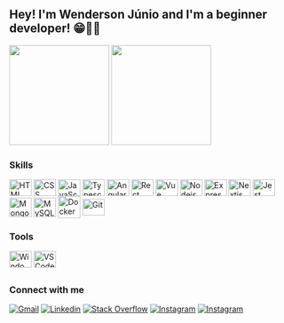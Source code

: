 ## Hey! I'm Wenderson Júnio and I'm a beginner developer! 😁✌🏻

<div align="left">
  <a href="https://github.com/wendersonjps">
    <img height="180em" src="https://github-readme-stats.vercel.app/api?username=wendersonjps&show_icons=true&theme=dark&include_all_commits=true&count_private=true"/></a>
  <a href="https://github.com/wendersonjps">
    <img height="180em" src="https://github-readme-stats.vercel.app/api/top-langs/?username=wendersonjps&layout=compact&langs_count=7&theme=dark"/></a>
</div>
  
### Skills
<div style="display: inline_block">
  <a href="https://www.w3schools.com/html/">
    <img alt="HTML" align="center" height="30" width="40" src="https://cdn.jsdelivr.net/gh/devicons/devicon/icons/html5/html5-original.svg"/></a>
  <a href="https://www.w3schools.com/css/">
    <img alt="CSS" align="center" height="30" width="40" src="https://cdn.jsdelivr.net/gh/devicons/devicon/icons/css3/css3-original.svg"/></a>
  <a href="https://www.w3schools.com/js/">
    <img alt="JavaScript" align="center" height="30" width="40" src="https://cdn.jsdelivr.net/gh/devicons/devicon/icons/javascript/javascript-plain.svg"/></a>
  <a href="https://www.typescriptlang.org">
    <img alt="Typescript" align="center" height="30" width="40" src="https://cdn.jsdelivr.net/gh/devicons/devicon/icons/typescript/typescript-plain.svg"/></a>
  <a href="https://angular.io">
    <img alt="Angular" align="center" height="30" width="40" src="https://cdn.jsdelivr.net/gh/devicons/devicon/icons/angularjs/angularjs-plain.svg"/></a>
  <a href="https://reactjs.org">
    <img alt="Rect" align="center" height="30" width="40" src="https://cdn.jsdelivr.net/gh/devicons/devicon/icons/react/react-original.svg"/></a>
  <a href="https://vuejs.org">
    <img alt="Vue" align="center" height="30" width="40" src="https://cdn.jsdelivr.net/gh/devicons/devicon/icons/vuejs/vuejs-original.svg"/></a>
  <a href="https://nodejs.org">
    <img alt="Nodejs" align="center" height="30" width="40" src="https://cdn.jsdelivr.net/gh/devicons/devicon/icons/nodejs/nodejs-original.svg"/></a>
  <a href="https://expressjs.com">
    <img alt="Express" align="center" height="30" width="40" src="https://cdn.jsdelivr.net/gh/devicons/devicon/icons/express/express-original.svg"/></a>
  <a href="https://nextjs.org">
    <img alt="Nextjs" align="center" height="30" width="40" src="https://cdn.jsdelivr.net/gh/devicons/devicon/icons/nextjs/nextjs-line.svg"/></a>
  <a href="https://jestjs.io">
    <img alt="Jest" align="center" height="30" width="40" src="https://cdn.jsdelivr.net/gh/devicons/devicon/icons/jest/jest-plain.svg"/></a>
  <a href="https://www.mongodb.com">
    <img alt="MongoDB" align="center" height="35" width="40" src="https://cdn.jsdelivr.net/gh/devicons/devicon/icons/mongodb/mongodb-plain.svg"/></a>
  <a href="https://www.mysql.com">
    <img alt="MySQL" align="center" height="35" width="40" src="https://cdn.jsdelivr.net/gh/devicons/devicon/icons/mysql/mysql-original.svg"/></a>
  <a href="https://www.docker.com">
    <img alt="Docker" align="center" height="40" width="40" src="https://cdn.jsdelivr.net/gh/devicons/devicon/icons/docker/docker-plain.svg"/></a>
  <a href="https://git-scm.com">
    <img alt="Git" align="center" height="30" width="40" src="https://cdn.jsdelivr.net/gh/devicons/devicon/icons/git/git-original.svg"/></a>
</div>

### Tools
<div style="display: inline_block">
  <a href="https://www.microsoft.com/pt-br/windows/?r=1">
    <img alt="Windows" align="center" height="30" width="40" src="https://cdn.jsdelivr.net/gh/devicons/devicon/icons/windows8/windows8-original.svg"/></a>
  <a href="https://code.visualstudio.com">
    <img alt="VSCode" align="center" height="30" width="40" src="https://cdn.jsdelivr.net/gh/devicons/devicon/icons/vscode/vscode-original.svg"/></a>
</div>

##

### Connect with me
<div> 
  <a href = "mailto:wenderson.jps@gmail.com">
    <img alt="Gmail" src="https://img.shields.io/badge/-Gmail-%23333?style=for-the-badge&logo=gmail&logoColor=white"/></a>
  <a href="https://www.linkedin.com/in/wendersonjps" target="_blank">
    <img alt="Linkedin" src="https://img.shields.io/badge/-LinkedIn-%230077B5?style=for-the-badge&logo=linkedin&logoColor=white"/></a>
  <a href="https://stackoverflow.com/users/18310602/wendersonjps" target="_blank">
    <img alt="Stack Overflow" src="https://img.shields.io/badge/Stack_Overflow-FE7A16?style=for-the-badge&logo=stack-overflow&logoColor=white" target="_blank"/></a>
  <a href="https://instagram.com/wenderson.jps" target="_blank">
    <img alt="Instagram" src="https://img.shields.io/badge/-Instagram-%23E4405F?style=for-the-badge&logo=instagram&logoColor=white"/></a>
  <a href="https://twitter.com/WendersonJPS" target="_blank">
    <img alt="Instagram" src="https://img.shields.io/badge/Twitter-1DA1F2?style=for-the-badge&logo=twitter&logoColor=white"/></a>
</div>
